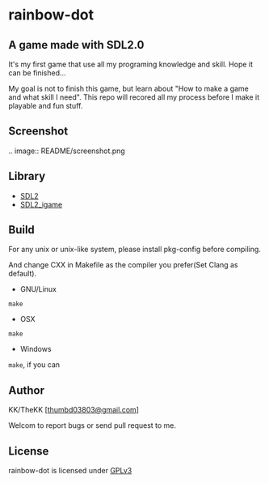 rainbow-dot
===========

A game made with SDL2.0
-----------------------
It's my first game that use all my programing knowledge and skill.
Hope it can be finished...

My goal is not to finish this game, but learn about "How to make a game and what skill I need".
This repo will recored all my process before I make it playable and fun stuff.

Screenshot
----------
.. image:: README/screenshot.png

Library
-------
* [SDL2](http://www.libsdl.org/)
* [SDL2_igame](http://www.libsdl.org/projects/SDL_image/)

Build
-----
For any unix or unix-like system, please install pkg-config before compiling.

And change CXX in Makefile as the compiler you prefer(Set Clang as default).

* GNU/Linux

`make`

* OSX

`make`

* Windows

`make`, if you can

Author
------
KK/TheKK [<thumbd03803@gmail.com>]

Welcom to report bugs or send pull request to me.

License
-------
rainbow-dot is licensed under [GPLv3](http://www.gnu.org/licenses/gpl-3.0.html)

